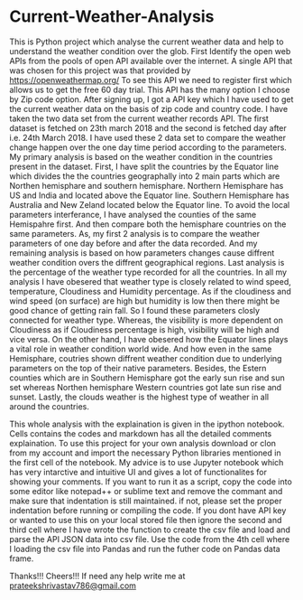 # Current-Weather-Analysis
This is Python project which analyse the current weather data and help to understand the weather condition over the glob.
First Identify the open web APIs from the pools of open API available over the internet.
A single API that was chosen for this project was that provided by https://openweathermap.org/
To see this API we need to register first which allows us to get the free 60 day trial. This API has the many option I choose by Zip code option. 
After signing up, I got a API key which I have used to get the current weather data on the basis of zip code and country code.
I have taken the two data set from the current weather records API. 
The first dataset is fetched on 23th march 2018 and the second is fetched day after i.e. 24th March 2018. 
I have used these 2 data set to compare the weather change happen over the one day time period according to the parameters. 
My primary analysis is based on the weather condition in the countries present in the dataset. 
First, I have split the countries by the Equator line which divides the the countries geographally into 2 main parts 
which are Northen hemisphare and southern hemisphare. Northern Hemisphare has US and India and located above the Equator line. 
Southern Hemisphare has Australia and New Zeland located below the Equator line. To avoid the local parameters interferance,
I have analysed the counties of the same Hemispahre first. And then compare both the hemisphare countries on the same parameters. 
As, my first 2 analysis is to compare the weather parameters of one day before and after the data recorded.
And my remaining analysis is based on how parameters changes cause diffrent weather condition overs the diffrent geographical regions.
Last analysis is the percentage of the weather type recorded for all the countries. 
In all my analysis I have obesered that weather type is closely related to wind speed, temperature, Cloudiness and Humidity percentage.
As if the cloudiness and wind speed (on surface) are high but humidity is low then there might be good chance of getting rain fall. 
So I found these parameters closly connected for weather type. Whereas, the visibility is more dependent on Cloudiness as if 
Cloudiness percentage is high, visibility will be high and vice versa. On the other hand, I have obesered how the Equator lines 
plays a vital role in weather condition world wide. And how even in the same Hemisphare, coutries shown diffrent weather condition 
due to underlying parameters on the top of their native parameters. Besides, the Estern counties which are in Southern Hemisphare 
got the early sun rise and sun set whereas Northen hemisphare Western countries got late sun rise and sunset. 
Lastly, the clouds weather is the highest type of weather in all around the countries.

This whole analysis with the explaination is given in the ipython notebook. Cells contains the codes and markdown has all the detailed comments
explaination. To use this project for your own analysis download or clon from my account and import the necessary Python libraries mentioned
in the first cell of the notebook.
My advice is to use Jupyter notebook which has very intarctive and intuitive UI and gives a lot of functionalites for showing your comments.
If you want to run it as a script, copy the code into some editor like notepad++ or sublime text and remove the commant and make sure that
indentation is still maintained. if not, please set the proper indentation before running or compiling the code.
If you dont have API key or wanted to use this on your local stored file then ignore the second and third cell where I have wrote the 
function to create the csv file and load and parse the API JSON data into csv file.
Use the code from the 4th cell where I loading the csv file into Pandas and run the futher code on Pandas data frame.

Thanks!!!
Cheers!!!
If need any help write me at prateekshrivastav786@gmail.com
